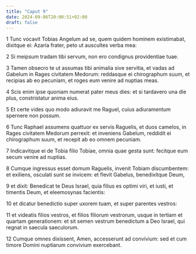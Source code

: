 ```yaml
---
title: "Caput 9"
date: 2024-09-06T20:00:51+02:00
draft: false
---
```



1 Tunc vocavit Tobias Angelum ad se, quem quidem hominem existimabat, dixitque ei: Azaria frater, peto ut auscultes verba mea:

2 Si meipsum tradam tibi servum, non ero condignus providentiae tuae.

3 Tamen obsecro te ut assumas tibi animalia sive servitia, et vadas ad Gabelum in Rages civitatem Medorum: reddasque ei chirographum suum, et recipias ab eo pecuniam, et roges eum venire ad nuptias meas.

4 Scis enim ipse quoniam numerat pater meus dies: et si tardavero una die plus, constristatur anima eius.

5 Et certe vides quo modo adiuravit me Raguel, cuius adiuramentum spernere non possum.

6 Tunc Raphael assumens quattuor ex servis Raguelis, et duos camelos, in Rages civitatem Medorum perrexit: et inveniens Gabelum, reddidit ei chirographum suum, et recepit ab eo omnem pecuniam.

7 Indicavitque ei de Tobia filio Tobiae, omnia quae gesta sunt: fecitque eum secum venire ad nuptias.

8 Cumque ingressus esset domum Raguelis, invenit Tobiam discumbentem: et exiliens, osculati sunt se invicem: et flevit Gabelus, benedixitque Deum,

9 et dixit: Benedicat te Deus Israel, quia filius es optimi viri, et iusti, et timentis Deum, et eleemosynas facientis:

10 et dicatur benedictio super uxorem tuam, et super parentes vestros:

11 et videatis filios vestros, et filios filiorum vestrorum, usque in tertiam et quartam generationem: et sit semen vestrum benedictum a Deo Israel, qui regnat in saecula saeculorum.

12 Cumque omnes dixissent, Amen, accesserunt ad convivium: sed et cum timore Domini nuptiarum convivium exercebant.

